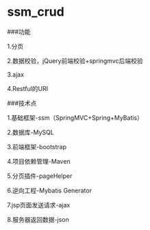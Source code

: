 # ssm_crud
###功能

1.分页

2.数据校验，jQuery前端校验+springmvc后端校验

3.ajax

4.Restful的URI

###技术点

1.基础框架-ssm（SpringMVC+Spring+MyBatis）

2.数据库-MySQL

3.前端框架-bootstrap

4.项目依赖管理-Maven

5.分页插件-pageHelper

6.逆向工程-Mybatis Generator

7.jsp页面发送请求-ajax

8.服务器返回数据-json
 
